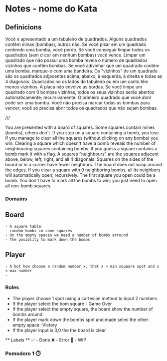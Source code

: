 # Notes - nome do Kata

## Definicions
Você é apresentado a um tabuleiro de quadrados. Alguns quadrados contêm minas (bombas), outros não. Se você pisar
em um quadrado contendo uma bomba, você perde. Se você conseguir limpar todos os quadrados (sem clicar em nenhum
bombas) você vence.
Limpar um quadrado que não possui uma bomba revela o número de quadrados vizinhos que contêm bombas.
Se você adivinhar que um quadrado contém uma bomba, marque-o com uma bandeira.
Os "vizinhos" de um quadrado são os quadrados adjacentes acima, abaixo, à esquerda, à direita e todas as 4 diagonais. Quadrados no
os lados do tabuleiro ou em um canto têm menos vizinhos. A placa não envolve as bordas. Se você
limpe um quadrado com 0 bombas vizinhas, todos os seus vizinhos serão abertos automaticamente; recursivamente.
O primeiro quadrado que você abrir pode ser uma bomba.
Você não precisa marcar todas as bombas para vencer; você só precisa abrir todos os quadrados que não sejam bombas.

///

You are presented with a board of squares. Some squares contain mines (bombs), others don't. If you step
on a square containing a bomb, you lose. If you manage to clear all the squares (without clicking on any
bombs) you win.
Clearing a square which doesn't have a bomb reveals the number of neighbouring squares containing bombs.
If you guess a square contains a bomb mark it with a flag.
A squares "neighbours" are the squares adjacent above, below, left, right, and all 4 diagonals. Squares on the
sides of the board or in a corner have fewer neighbors. The board does not wrap around the edges. If you
clear a square with 0 neighboring bombs, all its neighbors will automatically open; recursively.
The first square you open could be a bomb.
You don't have to mark all the bombs to win; you just need to open all non-bomb squares.

### Domains 
## Board 
    - A square table 
    - random bombs in some squares
    - On the empty spaces we need a number of bombs arround 
    - The posiblity to mark down the bombs

## Player 
    - A bot how choose a random number x, that x > min squaare spot and x < max number
    -   


### Rules 
- The player choose 1 spot using a cartesian method to input 2 numbers
- If the player select the bom square - Game Over 
- If the player select the empty square, the board show the number of bombs around
- If the player mark down the bombs spot and made selec the other empty space -Victory 
- If the player input is 0,0 the the board is clear

** Labels **
✅ - Done
❌ - Error
🚧 - WIP

### Pomodoro 1 ⏱️

